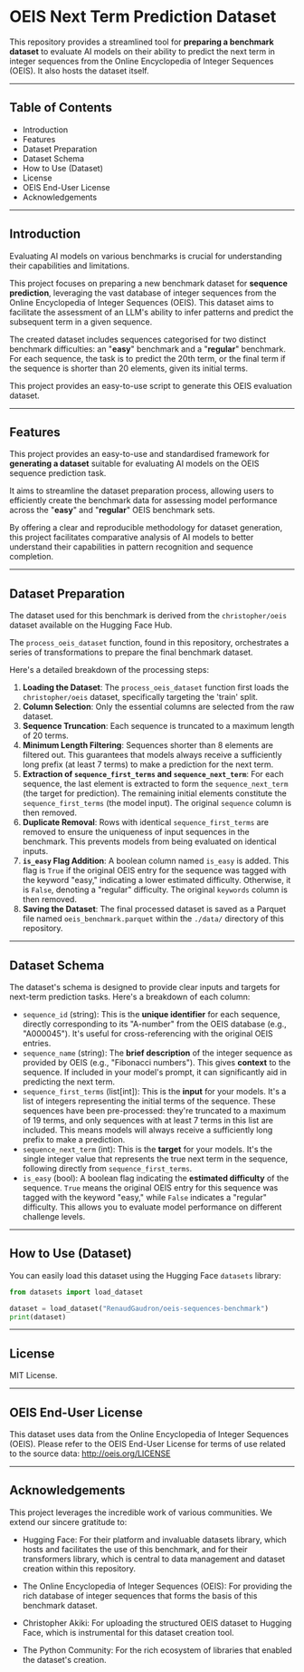 # OEIS Next Term Prediction Dataset

This repository provides a streamlined tool for **preparing a benchmark dataset** to evaluate AI models on their ability to predict the next term in integer sequences from the Online Encyclopedia of Integer Sequences (OEIS). It also hosts the dataset itself.

---
## Table of Contents

* Introduction
* Features
* Dataset Preparation 
* Dataset Schema
* How to Use (Dataset)
* License
* OEIS End-User License
* Acknowledgements

---
## Introduction

Evaluating AI models on various benchmarks is crucial for understanding their capabilities and limitations. 

This project focuses on preparing a new benchmark dataset for **sequence prediction**, leveraging the vast database of integer sequences from the Online Encyclopedia of Integer Sequences (OEIS). This dataset aims to facilitate the assessment of an LLM's ability to infer patterns and predict the subsequent term in a given sequence.

The created dataset includes sequences categorised for two distinct benchmark difficulties: an "**easy**" benchmark and a "**regular**" benchmark. For each sequence, the task is to predict the 20th term, or the final term if the sequence is shorter than 20 elements, given its initial terms. 

This project provides an easy-to-use script to generate this OEIS evaluation dataset.

---
## Features

This project provides an easy-to-use and standardised framework for **generating a dataset** suitable for evaluating AI models on the OEIS sequence prediction task. 

It aims to streamline the dataset preparation process, allowing users to efficiently create the benchmark data for assessing model performance across the "**easy**" and "**regular**" OEIS benchmark sets. 

By offering a clear and reproducible methodology for dataset generation, this project facilitates comparative analysis of AI models to better understand their capabilities in pattern recognition and sequence completion.

---
## Dataset Preparation

The dataset used for this benchmark is derived from the `christopher/oeis` dataset available on the Hugging Face Hub. 

The `process_oeis_dataset` function, found in this repository, orchestrates a series of transformations to prepare the final benchmark dataset.

Here's a detailed breakdown of the processing steps:

1.  **Loading the Dataset**: The `process_oeis_dataset` function first loads the `christopher/oeis` dataset, specifically targeting the 'train' split.
2.  **Column Selection**: Only the essential columns are selected from the raw dataset.
3.  **Sequence Truncation**: Each sequence is truncated to a maximum length of 20 terms. 
4.  **Minimum Length Filtering**: Sequences shorter than 8 elements are filtered out. This guarantees that models always receive a sufficiently long prefix (at least 7 terms) to make a prediction for the next term.
5.  **Extraction of `sequence_first_terms` and `sequence_next_term`**: For each sequence, the last element is extracted to form the `sequence_next_term` (the target for prediction). The remaining initial elements constitute the `sequence_first_terms` (the model input). The original `sequence` column is then removed.
6.  **Duplicate Removal**: Rows with identical `sequence_first_terms` are removed to ensure the uniqueness of input sequences in the benchmark. This prevents models from being evaluated on identical inputs.
7.  **`is_easy` Flag Addition**: A boolean column named `is_easy` is added. This flag is `True` if the original OEIS entry for the sequence was tagged with the keyword "easy," indicating a lower estimated difficulty. Otherwise, it is `False`, denoting a "regular" difficulty. The original `keywords` column is then removed.
8.  **Saving the Dataset**: The final processed dataset is saved as a Parquet file named `oeis_benchmark.parquet` within the `./data/` directory of this repository.

---
## Dataset Schema

The dataset's schema is designed to provide clear inputs and targets for next-term prediction tasks. Here's a breakdown of each column:

* `sequence_id` (string): This is the **unique identifier** for each sequence, directly corresponding to its "A-number" from the OEIS database (e.g., "A000045"). It's useful for cross-referencing with the original OEIS entries.
* `sequence_name` (string): The **brief description** of the integer sequence as provided by OEIS (e.g., "Fibonacci numbers"). This gives **context** to the sequence. If included in your model's prompt, it can significantly aid in predicting the next term.
* `sequence_first_terms` (list[int]): This is the **input** for your models. It's a list of integers representing the initial terms of the sequence. These sequences have been pre-processed: they're truncated to a maximum of 19 terms, and only sequences with at least 7 terms in this list are included. This means models will always receive a sufficiently long prefix to make a prediction.
* `sequence_next_term` (int): This is the **target** for your models. It's the single integer value that represents the true next term in the sequence, following directly from `sequence_first_terms`.
* `is_easy` (bool): A boolean flag indicating the **estimated difficulty** of the sequence. `True` means the original OEIS entry for this sequence was tagged with the keyword "easy," while `False` indicates a "regular" difficulty. This allows you to evaluate model performance on different challenge levels.

---
## How to Use (Dataset)

You can easily load this dataset using the Hugging Face `datasets` library:

```python
from datasets import load_dataset

dataset = load_dataset("RenaudGaudron/oeis-sequences-benchmark")
print(dataset)
```

---
## License
MIT License.

---
## OEIS End-User License
This dataset uses data from the Online Encyclopedia of Integer Sequences (OEIS). Please refer to the OEIS End-User License for terms of use related to the source data: http://oeis.org/LICENSE

---
##  Acknowledgements
This project leverages the incredible work of various communities. We extend our sincere gratitude to:

* Hugging Face: For their platform and invaluable datasets library, which hosts and facilitates the use of this benchmark, and for their transformers library, which is central to data management and dataset creation within this repository.

* The Online Encyclopedia of Integer Sequences (OEIS): For providing the rich database of integer sequences that forms the basis of this benchmark dataset.

* Christopher Akiki: For uploading the structured OEIS dataset to Hugging Face, which is instrumental for this dataset creation tool.

* The Python Community: For the rich ecosystem of libraries that enabled the dataset's creation.
